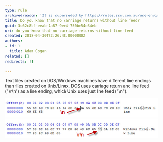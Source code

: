 ```yaml
---
type: rule
archivedreason: 'It is superseded by https://rules.ssw.com.au/use-environment-newline-to-make-a-new-line-in-your-string '
title: Do you know that no carriage returns without line feed?
guid: 3c62c8bf-eeab-4a87-9ee4-750be54e34eb
uri: do-you-know-that-no-carriage-returns-without-line-feed
created: 2018-04-30T22:26:48.0000000Z
authors:
- id: 1
  title: Adam Cogan
related: []
redirects: []

---
```


Text files created on DOS/Windows machines have different line endings than files created on Unix/Linux. DOS uses carriage return and line feed ("\r\n") as a line ending, which Unix uses just line feed ("\n").


<!--endintro-->

![Bad example](carriage-bad.jpg)
![Good example](carriage-good.jpg)
